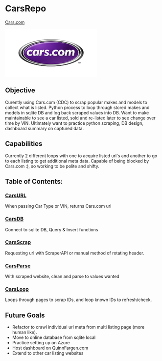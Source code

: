 # CarsRepo

[Cars.com](https://www.cars.com/ "Cars.com Homepage")

<img src="https://github.com/QuinnFargen/CarsRepo/blob/main/MakesModels/CarsDotComLogo.png" data-canonical-src="https://github.com/QuinnFargen/CarsRepo/blob/main/MakesModels/CarsDotComLogo.png" width="300" height="155" />


## Objective
Curently using Cars.com (CDC) to scrap popular makes and models to collect what is listed. 
Python process to loop through stored makes and models in sqlite DB and log back scraped values into DB.
Want to make maintainable to see a car listed, sold and re-listed later to see change over time by VIN.
Ultimately want to practice python scraping, DB design, dashboard summary on captured data.

## Capabilities
Currently 2 different loops with one to acquire listed url's and another to go to each listing to get additional meta data.
Capable of being blocked by Cars.com :), so working to be polite and shifty.

## Table of Contents:
### [CarsURL](https://github.com/QuinnFargen/CarsRepo/blob/main/CarsURL.py)
When passing Car Type or VIN, returns Cars.com url
### [CarsDB](https://github.com/QuinnFargen/CarsRepo/blob/main/CarsDB.py)
Connect to sqlite DB, Query & Insert functions
### [CarsScrap](https://github.com/QuinnFargen/CarsRepo/blob/main/CarsScrap.py)
Requesting url with ScraperAPI or manual method of rotating header.
### [CarsParse](https://github.com/QuinnFargen/CarsRepo/blob/main/CarsParse.py)
With scraped website, clean and parse to values wanted
### [CarsLoop](https://github.com/QuinnFargen/CarsRepo/blob/main/CarsLoop.py)
Loops through pages to scrap IDs, and loop known IDs to refresh/check.


## Future Goals
+ Refactor to crawl individual url meta from multi listing page (more human like).
+ Move to online database from sqlite local
+ Practice setting up on Azure
+ Host dashboard on [QuinnFargen.com](https://quinnfargen.com/)
+ Extend to other car listing websites